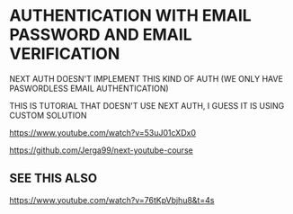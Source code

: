 # AUTHENTICATION WITH EMAIL PASSWORD AND EMAIL VERIFICATION

NEXT AUTH DOESN'T IMPLEMENT THIS KIND OF AUTH (WE ONLY HAVE PASWORDLESS EMAIL AUTHENTICATION)

THIS IS TUTORIAL THAT DOESN'T USE NEXT AUTH, I GUESS IT IS USING CUSTOM SOLUTION

<https://www.youtube.com/watch?v=53uJ01cXDx0>

<https://github.com/Jerga99/next-youtube-course>

## SEE THIS ALSO

<https://www.youtube.com/watch?v=76tKpVbjhu8&t=4s>
